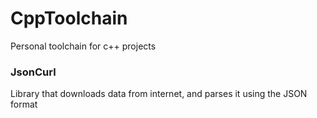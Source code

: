 # CppToolchain
Personal toolchain for c++ projects

### JsonCurl
Library that downloads data from internet, and parses it using the JSON format
